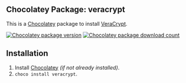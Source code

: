 ## Chocolatey Package: veracrypt
This is a [Chocolatey](https://chocolatey.org/) package to install [VeraCrypt](https://www.veracrypt.fr).

[![Chocolatey package version](https://img.shields.io/chocolatey/v/veracrypt.svg)](https://chocolatey.org/packages/veracrypt)
[![Chocolatey package download count](https://img.shields.io/chocolatey/dt/veracrypt.svg)](https://chocolatey.org/packages/veracrypt)

## Installation
1. Install [Chocolatey](https://chocolatey.org/) *(if not already installed)*.
2. `choco install veracrypt`.

